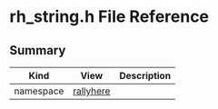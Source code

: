 # rh_string.h File Reference



## Summary
| Kind | View | Description |
|------|------|-------------|
|namespace|[rallyhere](namespacerallyhere.xml.md#namespacerallyhere)||
